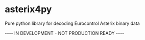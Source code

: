 # asterix4py
Pure python library for decoding Eurocontrol Asterix binary data

---- IN DEVELOPMENT - NOT PRODUCTION READY ----

